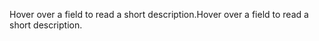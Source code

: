 <span data-ttu-id="0b273-101">Hover over a field to read a short description.</span><span class="sxs-lookup"><span data-stu-id="0b273-101">Hover over a field to read a short description.</span></span>
